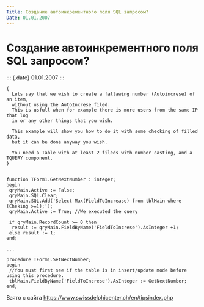 ```yaml
---
Title: Создание автоинкрементного поля SQL запросом?
Date: 01.01.2007
---
```



Создание автоинкрементного поля SQL запросом?
=============================================

::: {.date}
01.01.2007
:::

    {
      Lets say that we wish to create a fallawing number (Autoincrese) of an item,
      without using the AutoIncrese filed.
      This is usfull when for example there is more users from the same IP that log
      in or any other things that you wish.
     
      This example will show you how to do it with some checking of filled data,
      but it can be done anyway you wish.
     
      You need a Table with at least 2 fileds with number casting, and a TQUERY component.
    }
     
     
    function TForm1.GetNextNumber : integer;
    begin
     qryMain.Active := False;
     qryMain.SQL.Clear;
     qryMain.SQL.Add('Select Max(FieldToIncrease) from tblMain where (Cheking >=1);');
     qryMain.Active := True; //We executed the query
     
     if qryMain.RecordCount >= 0 then
      result := qryMain.FieldByName('FieldToIncrese').AsInteger +1;
     else result := 1;
    end;
     
    ...
     
    procedure TForm1.SetNextNumber;
    begin
     //You must first see if the table is in insert/update mode before using this procedure.
     tblMain.FieldByName('FieldToIncrese').AsInteger := GetNextNumber;
    end;

Взято с сайта <https://www.swissdelphicenter.ch/en/tipsindex.php>

